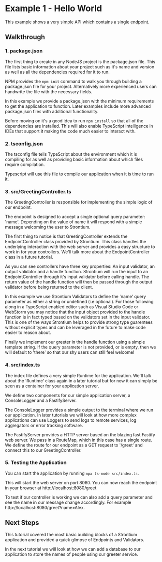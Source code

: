 # Example 1 - Hello World

This example shows a very simple API which contains a single endpoint.

## Walkthrough

### 1. package.json

The first thing to create in any NodeJS project is the package.json file. This file lists basic information about your project such as it's name and version as well as all the dependencies required for it to run.

NPM provides the `npm init` command to walk you through building a package.json file for your project. Alternatively more experienced users can handwrite the file with the necessary fields. 

In this example we provide a package.json with the minimum requirements to get the application to function. Later examples include more advanced package.json files with additional functionality.

Before moving on it's a good idea to run `npm install` so that all of the dependencies are installed. This will also enable TypeScript intelligence in IDEs that support it making the code much easier to interact with.

### 2. tsconfig.json

The tsconfig file tells TypeScript about the environment which it is compiling for as well as providing basic information about which files require compilation.

Typescript will use this file to compile our application when it is time to run it.

### 3. src/GreetingController.ts

The GreetingController is responsible for implementing the simple logic of our endpoint.

The endpoint is designed to accept a single optional query parameter: 'name'. Depending on the value of name it will respond with a simple message welcoming the user to Strontium.

The first thing to notice is that GreetingController extends the EndpointController class provided by Strontium. This class handles the underlying interaction with the web server and provides a easy structure to work in for your controllers. We'll talk more about the EndpointController class in a future tutorial.

As you can see controllers have three key properties: An input validator, an output validator and a handle function. Strontium will run the input to an EndpointController through it's input validator before calling handle. The return value of the handle function will then be passed through the output validator before being returned to the client.

In this example we use Strontium Validators to define the 'name' query parameter as either a string or undefined (i.e optional). For those following along in a TypeScript enabled editor such as Visual Studio Code or WebStorm you may notice that the input object provided to the handle function is in fact typed based on the validators set in the input validator. This is one of the ways Strontium helps to provide strong type guarentees without explicit types and can be leveraged in the future to make code easier to reason about.

Finally we implement our greeter in the handle function using a simple template string. If the query parameter is not provided, or is empty, then we will default to 'there' so that our shy users can still feel welcome!

### 4. src/index.ts

The index file defines a very simple Runtime for the application. We'll talk about the 'Runtime' class again in a later tutorial but for now it can simply be seen as a container for your application server.

We define two components for our simple application server, a ConsoleLogger and a FastifyServer. 

The ConsoleLogger provides a simple output to the terminal where we run our application. In later tutorials we will look at how more complex applications can use Loggers to send logs to remote services, log aggregators or error tracking software.

The FastifyServer provides a HTTP server based on the blazing fast Fastify web server. We pass in a RouteMap, which in this case has a single route. We define the route for our endpoint as a GET request to '/greet' and connect this to our GreetingController.

### 5. Testing the Application

You can start the application by running `npx ts-node src/index.ts`.

This will start the web server on port 8080. You can now reach the endpoint in your browser at http://localhost:8080/greet

To test if our controller is working we can also add a query parameter and see the name in our message change accordingly. For example http://localhost:8080/greet?name=Alex.

## Next Steps

This tutorial covered the most basic building blocks of a Strontium application and provided a quick glimpse of Endpoints and Validators. 

In the next tutorial we will look at how we can add a database to our application to store the names of people using our greeter service.